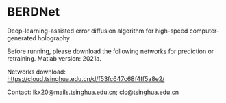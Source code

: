 # BERDNet
Deep-learning-assisted error diffusion algorithm for high-speed computer-generated holography


Before running, please download the following networks for prediction or retraining. Matlab version: 2021a.

Networks download: https://cloud.tsinghua.edu.cn/d/f53fc647c68f4ff5a8e2/

Contact: lkx20@mails.tsinghua.edu.cn; clc@tsinghua.edu.cn
